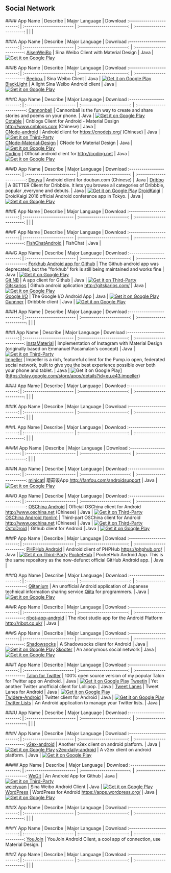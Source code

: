 ## Social Network  
###\# 
App Name                   | Describe                  | Major Language             | Download 
:------------------------: | :------------------------ | :------------------------: | :------------------------: 
 | | | 

###A
App Name                   | Describe                  | Major Language             | Download 
:------------------------: | :------------------------ | :------------------------: | :------------------------: 
[AisenWeiBo](https://github.com/wangdan/AisenWeiBo) | Sina Weibo Client with Material Design | Java | [![Get it on Google Play](http://i.imgur.com/7sq06lr.png)](https://play.google.com/store/apps/details?id=org.aisen.weibo.sina)   

###B
App Name                   | Describe                  | Major Language             | Download 
:------------------------: | :------------------------ | :------------------------: | :------------------------: 
[Beebo+](https://github.com/andforce/iBeebo) | Sina Weibo Client | Java | [![Get it on Google Play](http://i.imgur.com/7sq06lr.png)](https://play.google.com/store/apps/details?id=org.zarroboogs.weibo.plus)   
[BlackLight](https://github.com/PaperAirplane-Dev-Team/BlackLight) | A light Sina Weibo Android client | Java | [![Get it on Google Play](http://i.imgur.com/7sq06lr.png)](https://play.google.com/store/apps/details?id=us.shandian.blacklight)   

###C
App Name                   | Describe                  | Major Language             | Download 
:------------------------: | :------------------------ | :------------------------: | :------------------------: 
[Cannonball](https://github.com/twitterdev/cannonball-android) | Cannonball is the fun way to create and share stories and poems on your phone. | Java |  [![Get it on Google Play](http://i.imgur.com/7sq06lr.png)](https://play.google.com/store/apps/details?id=io.fabric.samples.cannonball)  
[Cotable](https://github.com/wlemuel/Cotable) | Cnblogs Client for Android - Material Design http://www.cnblogs.com (Chinese) | Java |    
[CNode-android](https://github.com/iwhys/CNode-android) | Android client for https://cnodejs.org/ (Chinese) | Java |  [![Get it on Third-Party](http://i.imgur.com/ppYJYe5.png)](https://github.com/iwhys/CNode-android/releases)  
[CNode-Material-Design](https://github.com/TakWolf/CNode-Material-Design) | CNode for Material Design | Java | [![Get it on Google Play](http://i.imgur.com/7sq06lr.png)](https://play.google.com/store/apps/details?id=org.cnodejs.android.md)   
[Coding](https://coding.net/u/coding/p/Coding-Android/git) | Official android client for http://coding.net | Java | [![Get it on Google Play](http://i.imgur.com/7sq06lr.png)](https://play.google.com/store/apps/details?id=net.coding.program)   

###D
App Name                   | Describe                  | Major Language             | Download 
:------------------------: | :------------------------ | :------------------------: | :------------------------: 
[Douya](https://github.com/DreaminginCodeZH/Douya) | Android client for douban.com (Chinese) | Java | 
[Dribbo](https://github.com/ikew0ng/Dribbo) | A BETTER Client for Dribbble. It lets you browse all categories of Dribbble, popular ,everyone and debuts. | Java | [![Get it on Google Play](http://i.imgur.com/7sq06lr.png)](https://play.google.com/store/apps/details?id=com.refactech.driibo)
[DroidKaigi](https://github.com/konifar/droidkaigi2016) | DroidKaigi 2016 official Android conference app in Tokyo. | Java | [![Get it on Google Play](http://i.imgur.com/7sq06lr.png)](https://play.google.com/store/apps/details?id=io.github.droidkaigi.confsched)

###E
App Name                   | Describe                  | Major Language             | Download 
:------------------------: | :------------------------ | :------------------------: | :------------------------: 
 | | | 

###F
App Name                   | Describe                  | Major Language             | Download 
:------------------------: | :------------------------ | :------------------------: | :------------------------: 
[FishChatAndroid](https://github.com/oikomi/FishChatAndroid) | FishChat | Java |

###G
App Name                   | Describe                  | Major Language             | Download 
:------------------------: | :------------------------ | :------------------------: | :------------------------: 
[Forkhub Android app for Github](https://github.com/jonan/ForkHub) | The Github android app was deprecated, but the "forkhub" fork is still being maintained and works fine | Java | [![Get it on Google Play](http://i.imgur.com/7sq06lr.png)](https://play.google.com/store/apps/details?id=jp.forkhub)  
[Git.NB](https://github.com/Jeffmen/Git.NB) | A app client for Github | Java | [![Get it on Third-Party](http://i.imgur.com/ppYJYe5.png)](https://github.com/Jeffmen/Git.NB/tree/master/apk)  
[Gitskarios](https://github.com/gitskarios/Gitskarios) | Github android aplication http://gitskarios.com/ | Java | [![Get it on Google Play](http://i.imgur.com/7sq06lr.png)](https://play.google.com/store/apps/details?id=com.alorma.github)  
[Google I/O](https://github.com/google/iosched) | The Google I/O Android App | Java | [![Get it on Google Play](http://i.imgur.com/7sq06lr.png)](https://play.google.com/store/apps/details?id=com.google.samples.apps.iosched)   
[Gunnner](https://github.com/egor-n/gunnner) | Dribbble client | Java | [![Get it on Google Play](http://i.imgur.com/7sq06lr.png)](https://play.google.com/store/apps/details?id=com.gunnner)   

###H
App Name                   | Describe                  | Major Language             | Download 
:------------------------: | :------------------------ | :------------------------: | :------------------------: 
 | | | 

###I
App Name                   | Describe                  | Major Language             | Download 
:------------------------: | :------------------------ | :------------------------: | :------------------------: 
[InstaMaterial](https://github.com/frogermcs/InstaMaterial) | Implementation of Instagram with Material Design (originally based on Emmanuel Pacamalan's concept) | Java | [![Get it on Third-Party](http://i.imgur.com/ppYJYe5.png)](https://github.com/frogermcs/frogermcs.github.io/raw/master/files/10/InstaMaterial-release-1.0.1-2.apk)     
[Impeller](https://github.com/oshepherd/Impeller) | Impeller is a rich, featureful client for the Pump.io open, federated social network, built to give you the best experience possible over both your phone and tablet. | Java | ![Get it on Google Play](http://i.imgur.com/7sq06lr.png)](https://play.google.com/store/apps/details?id=eu.e43.impeller)

###J
App Name                   | Describe                  | Major Language             | Download 
:------------------------: | :------------------------ | :------------------------: | :------------------------: 
 | | | 

###K
App Name                   | Describe                  | Major Language             | Download 
:------------------------: | :------------------------ | :------------------------: | :------------------------: 
 | | | 

###L
App Name                   | Describe                  | Major Language             | Download 
:------------------------: | :------------------------ | :------------------------: | :------------------------: 
 | | | 

###M
App Name                   | Describe                  | Major Language             | Download 
:------------------------: | :------------------------ | :------------------------: | :------------------------: 
 | | | 

###N
App Name                   | Describe                  | Major Language             | Download 
:------------------------: | :------------------------ | :------------------------: | :------------------------: 
 [minicat](https://github.com/mcxiaoke/minicat)| 蘑菇饭App http://fanfou.com/androidsupport | Java | [![Get it on Google Play](http://i.imgur.com/7sq06lr.png)](https://play.google.com/store/apps/details?id=com.mcxiaoke.minicat2) 

###O
App Name                   | Describe                  | Major Language             | Download 
:------------------------: | :------------------------ | :------------------------: | :------------------------: 
[OSChina Android](http://git.oschina.net/oschina/android-app) | Official OSChina client for Android http://www.oschina.net (Chinese) | Java | [![Get it on Third-Party](http://i.imgur.com/ppYJYe5.png)](http://www.coolapk.com/apk/net.oschina.app)   
[OSChina Android (tonlin)](http://git.oschina.net/tonlin/android-app) | Third-part OSChina client for Android http://www.oschina.net (Chinese) | Java | [![Get it on Third-Party](http://i.imgur.com/ppYJYe5.png)](http://www.wandoujia.com/apps/com.tonlin.osc.happy)   
[OctoDroid](https://github.com/slapperwan/gh4a) | Github client for Android | Java | [![Get it on Google Play](http://i.imgur.com/7sq06lr.png)](https://play.google.com/store/apps/details?id=com.gh4a) 

###P
App Name                   | Describe                  | Major Language             | Download 
:------------------------: | :------------------------ | :------------------------: | :------------------------: 
[PHPHub Android](https://github.com/CycloneAxe/phphub-android) | Android client of PHPHub https://phphub.org/ | Java | [![Get it on Third-Party](http://i.imgur.com/ppYJYe5.png)](http://fir.im/phphub) 
[PocketHub](https://github.com/pockethub/PocketHub) | PocketHub Android App. This is the same repository as the now-defunct official GitHub Android app. | Java |  

###Q
App Name                   | Describe                  | Major Language             | Download 
:------------------------: | :------------------------ | :------------------------: | :------------------------: 
[Qiitanium](https://github.com/ogaclejapan/qiitanium) | An unofficial Android application of Japanese technical information sharing service [Qiita](https://qiita.com/) for programmers.  | Java | [![Get it on Google Play](http://i.imgur.com/7sq06lr.png)](https://play.google.com/store/apps/details?id=com.ogaclejapan.qiitanium) 

###R
App Name                   | Describe                  | Major Language             | Download 
:------------------------: | :------------------------ | :------------------------: | :------------------------: 
[ribot-app-android](https://github.com/ribot/ribot-app-android) | The ribot studio app for the Android Platform http://ribot.co.uk/ | Java |  

###S
App Name                   | Describe                  | Major Language             | Download 
:------------------------: | :------------------------ | :------------------------: | :------------------------: 
[Shadowsocks](https://github.com/shadowsocks/shadowsocks-android) | A Shadowsocks client for Android | Java | [![Get it on Google Play](http://i.imgur.com/7sq06lr.png)](https://play.google.com/store/apps/details?id=com.github.shadowsocks)
[Skooter](https://github.com/aayushranaut/skooterapp) | An anonymous social network | Java | [![Get it on Google Play](http://i.imgur.com/7sq06lr.png)](https://play.google.com/store/apps/details?id=com.skooterapp)

###T
App Name                   | Describe                  | Major Language             | Download 
:------------------------: | :------------------------ | :------------------------: | :------------------------: 
[Talon for Twitter](https://github.com/klinker24/Talon-for-Twitter) | 100% open source version of my popular Talon for Twitter app on Android. | Java | [![Get it on Google Play](http://i.imgur.com/7sq06lr.png)](https://play.google.com/store/apps/details?id=com.klinker.android.twitter_l) 
[Tweetin](https://github.com/mthli/Tweetin) | Yet another Twitter unofficial client for Lollipop. | Java | 
[Tweet Lanes](https://github.com/chrislacy/TweetLanes) | Tweet Lanes for Android | Java | [![Get it on Google Play](http://i.imgur.com/7sq06lr.png)](https://play.google.com/store/apps/details?id=com.tweetlanes.android)   
[Twidere-Android](https://github.com/TwidereProject/Twidere-Android/) | Twitter client for Android | Java | [![Get it on Google Play](http://i.imgur.com/7sq06lr.png)](https://play.google.com/store/apps/details?id=org.mariotaku.twidere)   
[Twitter Lists](https://github.com/MPieter/TwitterLists) | An Android application to manage your Twitter lists. | Java | 

###U
App Name                   | Describe                  | Major Language             | Download 
:------------------------: | :------------------------ | :------------------------: | :------------------------: 
 | | | 

###V
App Name                   | Describe                  | Major Language             | Download 
:------------------------: | :------------------------ | :------------------------: | :------------------------: 
[v2ex-android](https://github.com/greatyao/v2ex-android) | Another v2ex client on android platform. | Java | [![Get it on Google Play](http://i.imgur.com/7sq06lr.png)](https://play.google.com/store/apps/details?id=com.yaoyumeng.v2ex) 
[v2ex-daily-android](https://github.com/kyze8439690/v2ex-daily-android) | A v2ex client on android platform. | Java | [![Get it on Google Play](http://i.imgur.com/7sq06lr.png)](https://play.google.com/store/apps/details?id=com.yugy.v2ex.daily) 

###W
App Name                   | Describe                  | Major Language             | Download 
:------------------------: | :------------------------ | :------------------------: | :------------------------: 
[WeGit](https://github.com/Leaking/WeGit) | An Android App for Github | Java | [![Get it on Third-Party](http://i.imgur.com/ppYJYe5.png)](https://github.com/Leaking/WeGit/tree/master/screenshot)   
[weiciyuan](https://github.com/qii/weiciyuan) | Sina Weibo Android Client | Java | [![Get it on Google Play](http://i.imgur.com/7sq06lr.png)](https://play.google.com/store/apps/details?id=org.qii.weiciyuan)   
[WordPress](https://github.com/wordpress-mobile/WordPress-Android) | WordPress for Android https://apps.wordpress.org/ | Java | [![Get it on Google Play](http://i.imgur.com/7sq06lr.png)](https://play.google.com/store/apps/details?id=org.wordpress.android) 

###X
App Name                   | Describe                  | Major Language             | Download 
:------------------------: | :------------------------ | :------------------------: | :------------------------: 
 | | | 

###Y
App Name                   | Describe                  | Major Language             | Download 
:------------------------: | :------------------------ | :------------------------: | :------------------------: 
[YouJoin](https://github.com/FreedomZZQ/YouJoin-Android) | YouJoin Android Client, a cool app of connection, use Material Design. |  

###Z
App Name                   | Describe                  | Major Language             | Download 
:------------------------: | :------------------------ | :------------------------: | :------------------------: 
 | | | 
